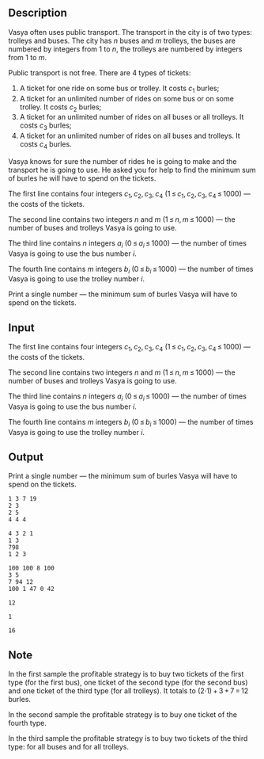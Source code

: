 ## Description

<div><p>Vasya often uses public transport. The transport in the city is of two types: trolleys and buses. The city has <span class="tex-span"><i>n</i></span> buses and <span class="tex-span"><i>m</i></span> trolleys, the buses are numbered by integers from <span class="tex-span">1</span> to <span class="tex-span"><i>n</i></span>, the trolleys are numbered by integers from <span class="tex-span">1</span> to <span class="tex-span"><i>m</i></span>.</p><p>Public transport is not free. There are 4 types of tickets: </p><ol> <li> A ticket for one ride on some bus or trolley. It costs <span class="tex-span"><i>c</i><sub class="lower-index">1</sub></span> burles; </li><li> A ticket for an unlimited number of rides on some bus or on some trolley. It costs <span class="tex-span"><i>c</i><sub class="lower-index">2</sub></span> burles; </li><li> A ticket for an unlimited number of rides on all buses or all trolleys. It costs <span class="tex-span"><i>c</i><sub class="lower-index">3</sub></span> burles; </li><li> A ticket for an unlimited number of rides on all buses and trolleys. It costs <span class="tex-span"><i>c</i><sub class="lower-index">4</sub></span> burles. </li></ol><p>Vasya knows for sure the number of rides he is going to make and the transport he is going to use. He asked you for help to find the minimum sum of burles he will have to spend on the tickets.</p></div><div class="input-specification"><p>The first line contains four integers <span class="tex-span"><i>c</i><sub class="lower-index">1</sub>, <i>c</i><sub class="lower-index">2</sub>, <i>c</i><sub class="lower-index">3</sub>, <i>c</i><sub class="lower-index">4</sub></span> <span class="tex-span">(1 ≤ <i>c</i><sub class="lower-index">1</sub>, <i>c</i><sub class="lower-index">2</sub>, <i>c</i><sub class="lower-index">3</sub>, <i>c</i><sub class="lower-index">4</sub> ≤ 1000)</span> — the costs of the tickets.</p><p>The second line contains two integers <span class="tex-span"><i>n</i></span> and <span class="tex-span"><i>m</i></span> <span class="tex-span">(1 ≤ <i>n</i>, <i>m</i> ≤ 1000)</span> — the number of buses and trolleys Vasya is going to use.</p><p>The third line contains <span class="tex-span"><i>n</i></span> integers <span class="tex-span"><i>a</i><sub class="lower-index"><i>i</i></sub></span> <span class="tex-span">(0 ≤ <i>a</i><sub class="lower-index"><i>i</i></sub> ≤ 1000)</span> — the number of times Vasya is going to use the bus number <span class="tex-span"><i>i</i></span>.</p><p>The fourth line contains <span class="tex-span"><i>m</i></span> integers <span class="tex-span"><i>b</i><sub class="lower-index"><i>i</i></sub></span> <span class="tex-span">(0 ≤ <i>b</i><sub class="lower-index"><i>i</i></sub> ≤ 1000)</span> — the number of times Vasya is going to use the trolley number <span class="tex-span"><i>i</i></span>.</p></div><div class="output-specification"><p>Print a single number — the minimum sum of burles Vasya will have to spend on the tickets.</p></div>

## Input

<p>The first line contains four integers <span class="tex-span"><i>c</i><sub class="lower-index">1</sub>, <i>c</i><sub class="lower-index">2</sub>, <i>c</i><sub class="lower-index">3</sub>, <i>c</i><sub class="lower-index">4</sub></span> <span class="tex-span">(1 ≤ <i>c</i><sub class="lower-index">1</sub>, <i>c</i><sub class="lower-index">2</sub>, <i>c</i><sub class="lower-index">3</sub>, <i>c</i><sub class="lower-index">4</sub> ≤ 1000)</span> — the costs of the tickets.</p><p>The second line contains two integers <span class="tex-span"><i>n</i></span> and <span class="tex-span"><i>m</i></span> <span class="tex-span">(1 ≤ <i>n</i>, <i>m</i> ≤ 1000)</span> — the number of buses and trolleys Vasya is going to use.</p><p>The third line contains <span class="tex-span"><i>n</i></span> integers <span class="tex-span"><i>a</i><sub class="lower-index"><i>i</i></sub></span> <span class="tex-span">(0 ≤ <i>a</i><sub class="lower-index"><i>i</i></sub> ≤ 1000)</span> — the number of times Vasya is going to use the bus number <span class="tex-span"><i>i</i></span>.</p><p>The fourth line contains <span class="tex-span"><i>m</i></span> integers <span class="tex-span"><i>b</i><sub class="lower-index"><i>i</i></sub></span> <span class="tex-span">(0 ≤ <i>b</i><sub class="lower-index"><i>i</i></sub> ≤ 1000)</span> — the number of times Vasya is going to use the trolley number <span class="tex-span"><i>i</i></span>.</p>

## Output

<p>Print a single number — the minimum sum of burles Vasya will have to spend on the tickets.</p>





```input1
1 3 7 19
2 3
2 5
4 4 4

```




```input2
4 3 2 1
1 3
798
1 2 3

```




```input3
100 100 8 100
3 5
7 94 12
100 1 47 0 42

```




```output1
12

```




```output2
1

```




```output3
16

```



## Note

<p>In the first sample the profitable strategy is to buy two tickets of the first type (for the first bus), one ticket of the second type (for the second bus) and one ticket of the third type (for all trolleys). It totals to <span class="tex-span">(2·1) + 3 + 7 = 12</span> burles.</p><p>In the second sample the profitable strategy is to buy one ticket of the fourth type.</p><p>In the third sample the profitable strategy is to buy two tickets of the third type: for all buses and for all trolleys.</p>
